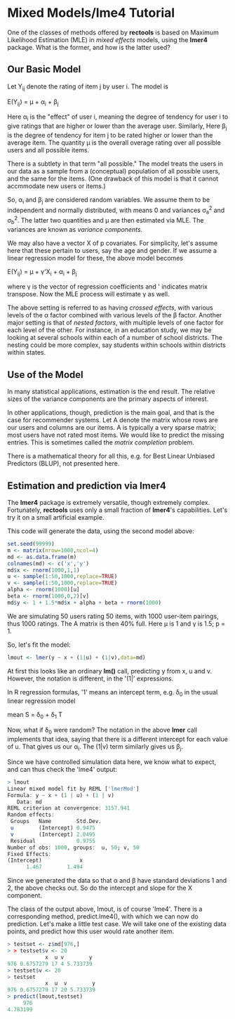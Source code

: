 
# Mixed Models/lme4 Tutorial

One of the classes of methods offered by **rectools** is based on
Maximum Likelihood Estimation (MLE) in *mixed effects* models, using the
**lmer4** package.  What is the former, and how is the latter used?

## Our Basic Model

Let Y<sub>ij</sub> denote the rating of item j by user i.  The model is

E(Y<sub>ij</sub>) =  &mu; + &alpha;<sub>i</sub> + &beta;<sub>j</sub>

Here &alpha;<sub>i</sub> is the "effect" of user i, meaning the degree
of tendency for user i to give ratings that are higher or lower than the
average user.  Similarly, Here &beta;<sub>j</sub> is the degree of
tendency for item j to be rated higher or lower than the average item.
The quantity &mu; is the overall overage rating over all possible users
and all possible items.

There is a subtlety in that term "all possible."  The model treats the
users in our data as a sample from a (conceptual) population of all
possible users, and the same for the items.  (One drawback of this model
is that it cannot accmmodate new users or items.)

So, &alpha;<sub>i</sub> and &beta;<sub>j</sub> are considered random
variables.  We assume them to be independent and normally distributed,
with means 0 and variances &sigma;<sub>a</sub><sup>2</sup> and
&sigma;<sub>b</sub><sup>2</sup>.  The latter two quantities and &mu; are
then estimated via MLE.  The variances are known as *variance
components*.

We may also have a vector X of p covariates.  For simplicity, let's assume
here that these pertain to users, say the age and gender.  If we assume
a linear regression model for these, the above model becomes

E(Y<sub>ij</sub>) =  &mu; + &gamma;'X<sub>i</sub> + &alpha;<sub>i</sub> + &beta;<sub>j</sub>

where &gamma; is the vector of regression coefficients and ' indicates
matrix transpose. Now the MLE process will estimate &gamma; as well.

The above setting is referred to as having *crossed effects*, with
various levels of the &alpha; factor combined with various levels of the
&beta; factor.  Another major setting is that of *nested factors*, with
multiple levels of one factor for each level of the other.  For
instance, in an education study, we may be looking at several schools
within each of a number of school districts.  The nesting could be more
complex, say students within schools within districts within states.


## Use of the Model

In many statistical applications, estimation is the end result.  The
relative sizes of the variance components are the primary aspects of
interest.

In other applications, though, prediction is the main goal, and that is
the case for recommender systems.  Let A denote the matrix whose rows
are our users and columns are our items.  A is typically a very sparse
matrix; most users have not rated most items.  We would like to predict
the missing entries.  This is sometimes called the *matrix completion*
problem.

There is a mathematical theory for all this, e.g. for Best Linear
Unbiased Predictors (BLUP), not presented here.

## Estimation and prediction via lmer4

The **lmer4** package is extremely versatile, though extremely complex.
Fortunately, **rectools** uses only a small fraction of **lmer4**'s
capabilities.  Let's try it on a small artificial example.

This code will generate the data, using the second model above:

``` R
set.seed(99999)
m <- matrix(nrow=1000,ncol=4)
md <- as.data.frame(m)
colnames(md) <- c('x','y')
md$x <- rnorm(1000,1,1)
u <- sample(1:50,1000,replace=TRUE)
v <- sample(1:50,1000,replace=TRUE)
alpha <- rnorm(1000)[u]
beta <- rnorm(1000,0,2)[v]
md$y <- 1 + 1.5*md$x + alpha + beta + rnorm(1000)
```

We are simulating 50 users rating 50 items, with 1000 user-item
pairings, thus 1000 ratings.  The A matrix is then 40% full.  Here &mu;
is 1 and &gamma; is 1.5; p = 1.

So, let's fit the model:

``` R
lmout <- lmer(y ~ x + (1|u) + (1|v),data=md)
```

At first this looks like an ordinary **lm()** call, predicting y from x,
u and v.  However, the notation is different, in the '(1|' expressions.

In R regression formulas, '1' means an intercept term, e.g.
&delta;<sub>0</sub> in the usual linear regression model

mean S = &delta;<sub>0</sub> + &delta;<sub>1</sub> T

Now, what if &delta;<sub>0</sub> were random?  The notation in the above
**lmer** call  implements that idea, saying that there is a different
intercept for each value of u.  That gives us our &alpha;<sub>i</sub>.
The (1|v) term similarly gives us &beta;<sub>j</sub>.

Since we have controlled simulation data here, we know what to expect,
and can thus check the 'lme4' output:

``` R
> lmout
Linear mixed model fit by REML ['lmerMod']
Formula: y ~ x + (1 | u) + (1 | v)
   Data: md
REML criterion at convergence: 3157.941
Random effects:
 Groups   Name        Std.Dev.
 u        (Intercept) 0.9475  
 v        (Intercept) 2.0495  
 Residual             0.9755  
Number of obs: 1000, groups:  u, 50; v, 50
Fixed Effects:
(Intercept)            x  
      1.467        1.494  
```

Since we generated the data so that &alpha; and &beta; have standard
deviations 1 and 2, the above checks out.  So do the intercept and slope
for the X component. 


The class of the output above, lmout, is of course 'lme4'.  There is a
corresponding method, predict.lme4(), with which we can now do
prediction.  Let's make a little test case.  We will take one of the
existing data points, and predict how this user would rate another item.

``` R
> testset <- z$md[976,]
> > testset$v <- 20
            x  u v        y
976 0.6757279 17 4 5.733739
> testset$v <- 20
> testset
            x  u  v        y
976 0.6757279 17 20 5.733739
> predict(lmout,testset)
     976 
4.783199 

